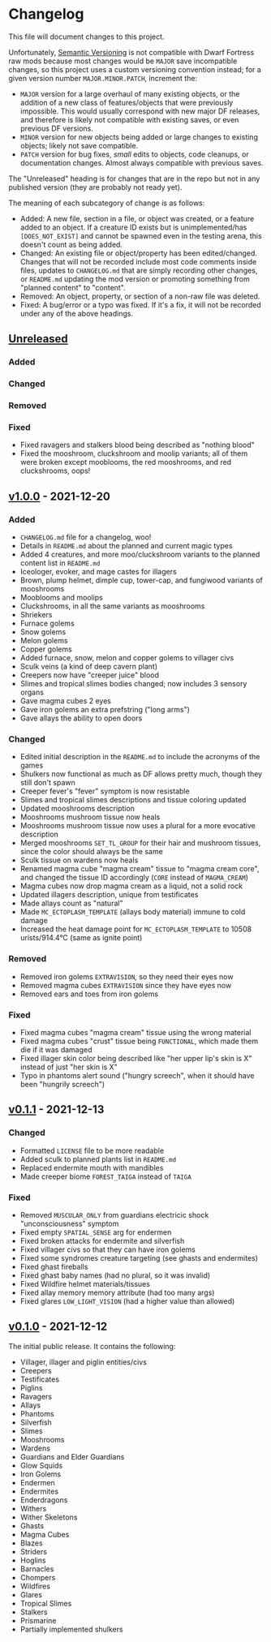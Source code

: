 # Changelog
This file will document changes to this project.

Unfortunately, [Semantic Versioning](https://semver.org/) is not compatible with Dwarf Fortress raw mods because most changes would be `MAJOR` save incompatible changes, so this project uses a custom versioning convention instead; for a given version number `MAJOR.MINOR.PATCH`, increment the:
- `MAJOR` version for a large overhaul of many existing objects, or the addition of a new class of features/objects that were previously impossible. This would usually correspond with new major DF releases, and therefore is likely not compatible with existing saves, or even previous DF versions.
- `MINOR` version for new objects being added or large changes to existing objects; likely not save compatible.
- `PATCH` version for bug fixes, _small_ edits to objects, code cleanups, or documentation changes. Almost always compatible with previous saves.

The "Unreleased" heading is for changes that are in the repo but not in any published version (they are probably not ready yet).

The meaning of each subcategory of change is as follows:
- Added: A new file, section in a file, or object was created, or a feature added to an object. If a creature ID exists but is unimplemented/has `[DOES_NOT_EXIST]` and cannot be spawned even in the testing arena, this doesn't count as being added.
- Changed: An existing file or object/property has been edited/changed. Changes that will not be recorded include most code comments inside files, updates to `CHANGELOG.md` that are simply recording other changes, or `README.md` updating the mod version or promoting something from "planned content" to "content".
- Removed: An object, property, or section of a non-raw file was deleted.
- Fixed: A bug/error or a typo was fixed. If it's a fix, it will not be recorded under any of the above headings.

## [Unreleased]

### Added

### Changed

### Removed

### Fixed
- Fixed ravagers and stalkers blood being described as "nothing blood"
- Fixed the mooshroom, cluckshroom and moolip variants; all of them were broken except mooblooms, the red mooshrooms, and red cluckshrooms, oops!

## [v1.0.0] - 2021-12-20
### Added
- `CHANGELOG.md` file for a changelog, woo!
- Details in `README.md` about the planned and current magic types
- Added 4 creatures, and more moo/cluckshroom variants to the planned content list in `README.md`
- Iceologer, evoker, and mage castes for illagers
- Brown, plump helmet, dimple cup, tower-cap, and fungiwood variants of mooshrooms
- Mooblooms and moolips
- Cluckshrooms, in all the same variants as mooshrooms
- Shriekers
- Furnace golems
- Snow golems
- Melon golems
- Copper golems
- Added furnace, snow, melon and copper golems to villager civs
- Sculk veins (a kind of deep cavern plant)
- Creepers now have "creeper juice" blood
- Slimes and tropical slimes bodies changed; now includes 3 sensory organs
- Gave magma cubes 2 eyes
- Gave iron golems an extra prefstring ("long arms")
- Gave allays the ability to open doors

### Changed
- Edited initial description in the `README.md` to include the acronyms of the games
- Shulkers now functional as much as DF allows pretty much, though they still don't spawn
- Creeper fever's "fever" symptom is now resistable
- Slimes and tropical slimes descriptions and tissue coloring updated
- Updated mooshrooms description
- Mooshrooms mushroom tissue now heals
- Mooshrooms mushroom tissue now uses a plural for a more evocative description
- Merged mooshrooms `SET_TL_GROUP` for their hair and mushroom tissues, since the color should always be the same
- Sculk tissue on wardens now heals
- Renamed magma cube "magma cream" tissue to "magma cream core", and changed the tissue ID accordingly (`CORE` instead of `MAGMA_CREAM`)
- Magma cubes now drop magma cream as a liquid, not a solid rock
- Updated illagers description, unique from testificates
- Made allays count as "natural"
- Made `MC_ECTOPLASM_TEMPLATE` (allays body material) immune to cold damage
- Increased the heat damage point for `MC_ECTOPLASM_TEMPLATE` to 10508 urists/914.4°C (same as ignite point)

### Removed
- Removed iron golems `EXTRAVISION`, so they need their eyes now
- Removed magma cubes `EXTRAVISION` since they have eyes now
- Removed ears and toes from iron golems

### Fixed
- Fixed magma cubes "magma cream" tissue using the wrong material
- Fixed magma cubes "crust" tissue being `FUNCTIONAL`, which made them die if it was damaged
- Fixed illager skin color being described like "her upper lip's skin is X" instead of just "her skin is X"
- Typo in phantoms alert sound ("hungry screech", when it should have been "hungrily screech")

## [v0.1.1] - 2021-12-13
### Changed
- Formatted `LICENSE` file to be more readable
- Added sculk to planned plants list in `README.md`
- Replaced endermite mouth with mandibles
- Made creeper biome `FOREST_TAIGA` instead of `TAIGA`

### Fixed
- Removed `MUSCULAR_ONLY` from guardians electricic shock "unconsciousness" symptom
- Fixed empty `SPATIAL_SENSE` arg for endermen
- Fixed broken attacks for endermite and silverfish
- Fixed villager civs so that they can have iron golems
- Fixed some syndromes creature targeting (see ghasts and endermites)
- Fixed ghast fireballs
- Fixed ghast baby names (had no plural, so it was invalid)
- Fixed Wildfire helmet materials/tissues
- Fixed allay memory memory attribute (had too many args)
- Fixed glares `LOW_LIGHT_VISION` (had a higher value than allowed)

## [v0.1.0] - 2021-12-12
The initial public release. It contains the following:
- Villager, illager and piglin entities/civs
- Creepers
- Testificates
- Piglins
- Ravagers
- Allays
- Phantoms
- Silverfish
- Slimes
- Mooshrooms
- Wardens
- Guardians and Elder Guardians
- Glow Squids
- Iron Golems
- Endermen
- Endermites
- Enderdragons
- Withers
- Wither Skeletons
- Ghasts
- Magma Cubes
- Blazes
- Striders
- Hoglins
- Barnacles
- Chompers
- Wildfires
- Glares
- Tropical Slimes
- Stalkers
- Prismarine
- Partially implemented shulkers

<!--Links-->
[Unreleased]: https://github.com/Crabman-DF-Mods/dwarfcrafted/compare/v1.0.0...HEAD
[v1.0.0]: https://github.com/Crabman-DF-Mods/dwarfcrafted/compare/v0.1.1...v1.0.0
[v0.1.1]: https://github.com/Crabman-DF-Mods/dwarfcrafted/compare/v0.1.0...v0.1.1
[v0.1.0]: https://github.com/Crabman-DF-Mods/dwarfcrafted/releases/tag/v0.1.0